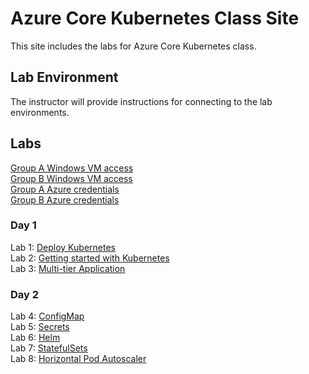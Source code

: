 # Azure Core Kubernetes Class Site

This site includes the labs for Azure Core Kubernetes class. 

## Lab Environment
The instructor will provide instructions for connecting to the lab environments.

## Labs
[Group A Windows VM access](VM_Group_A.md)  
[Group B Windows VM access](VM_Group_B.md)  
[Group A Azure credentials](https://docs.google.com/spreadsheets/d/1cYVlFaznBtFekmgpBA33HIrxLfWBJed-rpVi1WR-u90/edit?usp=sharing)  
[Group B Azure credentials](https://docs.google.com/spreadsheets/d/1pCI7LfcpFAHFMwJMSBUzu6f7soRfk79ScxjfoEZa9sk/edit?usp=sharing)

### Day 1   
Lab 1: [Deploy Kubernetes](labs/deploy-k8s/)  
Lab 2: [Getting started with Kubernetes](labs/pods/)   
Lab 3: [Multi-tier Application](labs/multi-tier/)  



### Day 2   

Lab 4: [ConfigMap](labs/configmap/)  
Lab 5: [Secrets](labs/secrets/)   
Lab 6: [Helm](labs/helm/)  
Lab 7: [StatefulSets](labs/stateful/)       
Lab 8: [Horizontal Pod Autoscaler](labs/hpa/)       



 

